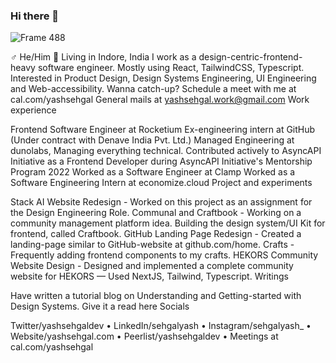 ### Hi there 👋
![Frame 488](https://github.com/yussuffffff/yussuffffff/assets/141109899/895908f4-af10-442e-a03f-3d6d7d4943c0)

♂ He/Him 📍 Living in Indore, India
I work as a design-centric-frontend-heavy software engineer. Mostly using React, TailwindCSS, Typescript.
Interested in Product Design, Design Systems Engineering, UI Engineering and Web-accessibility.
Wanna catch-up? Schedule a meet with me at cal.com/yashsehgal
General mails at yashsehgal.work@gmail.com
Work experience

Frontend Software Engineer at Rocketium
Ex-engineering intern at GitHub (Under contract with Denave India Pvt. Ltd.)
Managed Engineering at dunolabs, Managing everything technical.
Contributed actively to AsyncAPI Initiative as a Frontend Developer during AsyncAPI Initiative's Mentorship Program 2022
Worked as a Software Engineer at Clamp
Worked as a Software Engineering Intern at economize.cloud
Project and experiments

Stack AI Website Redesign - Worked on this project as an assignment for the Design Engineering Role.
Communal and Craftbook - Working on a community management platform idea. Building the design system/UI Kit for frontend, called Craftbook.
GitHub Landing Page Redesign - Created a landing-page similar to GitHub-website at github.com/home.
Crafts - Frequently adding frontend components to my crafts.
HEKORS Community Website Design - Designed and implemented a complete community website for HEKORS — Used NextJS, Tailwind, Typescript.
Writings

Have written a tutorial blog on Understanding and Getting-started with Design Systems. Give it a read here
Socials

Twitter/yashsehgaldev • LinkedIn/sehgalyash • Instagram/sehgalyash_ • Website/yashsehgal.com • Peerlist/yashsehgaldev • Meetings at cal.com/yashsehgal
